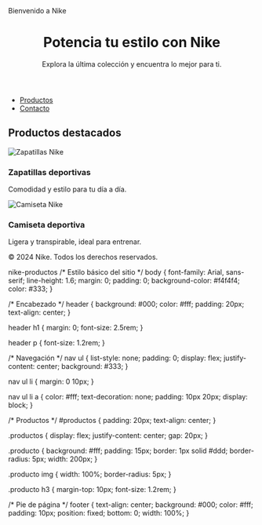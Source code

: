 <!DOCTYPE html>
<html lang="es">
<head>
    <meta charset="UTF-8">
    <meta name="viewport" content="width=device-width, initial-scale=1.0">
    Bienvenido a Nike
    <link rel="stylesheet" href="styles.css">
</head>
<body>
    <header>
        <h1>Potencia tu estilo con Nike</h1>
        <p>Explora la última colección y encuentra lo mejor para ti.</p>
    </header>
    <nav>
        <ul>
            <li><a href="#productos">Productos</a></li>
            <li><a href="#contacto">Contacto</a></li>
        </ul>
    </nav>
    <section id="productos">
        <h2>Productos destacados</h2>
        <div class="productos">
            <div class="producto">
                <img src="zapatillas.jpg" alt="Zapatillas Nike">
                <h3>Zapatillas deportivas</h3>
                <p>Comodidad y estilo para tu día a día.</p>
            </div>
            <div class="producto">
                <img src="camiseta.jpg" alt="Camiseta Nike">
                <h3>Camiseta deportiva</h3>
                <p>Ligera y transpirable, ideal para entrenar.</p>
            </div>
        </div>
    </section>
    <footer>
        <p>© 2024 Nike. Todos los derechos reservados.</p>
    </footer>
</body>
</html>
 nike-productos
/* Estilo básico del sitio */
body {
    font-family: Arial, sans-serif;
    line-height: 1.6;
    margin: 0;
    padding: 0;
    background-color: #f4f4f4;
    color: #333;
}

/* Encabezado */
header {
    background: #000;
    color: #fff;
    padding: 20px;
    text-align: center;
}

header h1 {
    margin: 0;
    font-size: 2.5rem;
}

header p {
    font-size: 1.2rem;
}

/* Navegación */
nav ul {
    list-style: none;
    padding: 0;
    display: flex;
    justify-content: center;
    background: #333;
}

nav ul li {
    margin: 0 10px;
}

nav ul li a {
    color: #fff;
    text-decoration: none;
    padding: 10px 20px;
    display: block;
}

/* Productos */
#productos {
    padding: 20px;
    text-align: center;
}

.productos {
    display: flex;
    justify-content: center;
    gap: 20px;
}

.producto {
    background: #fff;
    padding: 15px;
    border: 1px solid #ddd;
    border-radius: 5px;
    width: 200px;
}

.producto img {
    width: 100%;
    border-radius: 5px;
}

.producto h3 {
    margin-top: 10px;
    font-size: 1.2rem;
}

/* Pie de página */
footer {
    text-align: center;
    background: #000;
    color: #fff;
    padding: 10px;
    position: fixed;
    bottom: 0;
    width: 100%;
}
